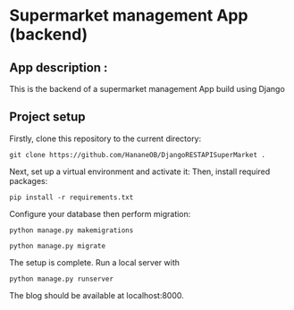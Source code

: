# Supermarket management App (backend)
## App description :
This is the backend of a supermarket management App build using Django 
## Project setup
Firstly, clone this repository to the current directory:
```
git clone https://github.com/HananeOB/DjangoRESTAPISuperMarket .
```
Next, set up a virtual environment and activate it:
Then, install required packages:
````
pip install -r requirements.txt
````
Configure your database then perform migration:
```
python manage.py makemigrations 
```
```
python manage.py migrate
```
The setup is complete. Run a local server with
```
python manage.py runserver 
```
The blog should be available at localhost:8000.

